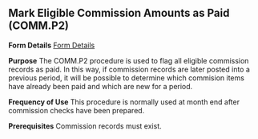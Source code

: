 ## Mark Eligible Commission Amounts as Paid (COMM.P2)
<PageHeader />

**Form Details**
[Form Details](../COMM-P2-1/README.md)

**Purpose**
The COMM.P2 procedure is used to flag all eligible commission records as paid.
In this way, if commission records are later posted into a previous period, it
will be possible to determine which commision items have already been paid and
which are new for a period.

**Frequency of Use**
This procedure is normally used at month end after commission checks have been
prepared.

**Prerequisites**
Commission records must exist.

<badge text= "Version 8.10.57 " vertical="middle" />

<PageFooter />

